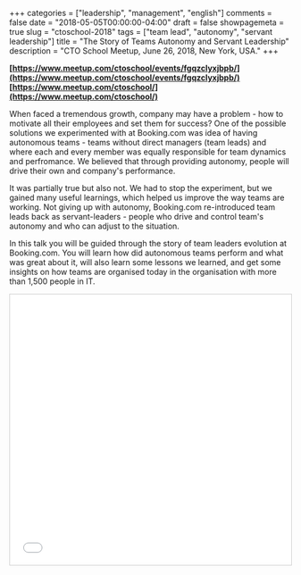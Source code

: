 +++
categories = ["leadership", "management", "english"]
comments = false
date = "2018-05-05T00:00:00-04:00"
draft = false
showpagemeta = true
slug = "ctoschool-2018"
tags = ["team lead", "autonomy", "servant leadership"]
title = "The Story of Teams Autonomy and Servant Leadership"
description = "CTO School Meetup, June 26, 2018, New York, USA."
+++

**[https://www.meetup.com/ctoschool/events/fgqzclyxjbpb/](https://www.meetup.com/ctoschool/events/fgqzclyxjbpb/)**
**[https://www.meetup.com/ctoschool/](https://www.meetup.com/ctoschool/)**

When faced a tremendous growth, company may have a problem - how to motivate all their employees and set them for success? One of the possible solutions we experimented with at Booking.com was idea of having autonomous teams - teams without direct managers (team leads) and where each and every member was equally responsible for team dynamics and perfromance. We believed that through providing autonomy, people will drive their own and company's performance.

It was partially true but also not. We had to stop the experiment, but we gained many useful learnings, which helped us improve the way teams are working. Not giving up with autonomy, Booking.com re-introduced team leads back as servant-leaders - people who drive and control team's autonomy and who can adjust to the situation.

In this talk you will be guided through the story of team leaders evolution at Booking.com. You will learn how did autonomous teams perform and what was great about it, will also learn some lessons we learned, and get some insights on how teams are organised today in the organisation with more than 1,500 people in IT.

<iframe src="//www.slideshare.net/slideshow/embed_code/key/NnXlY6DynZ6YCS" width="595" height="485" frameborder="0" marginwidth="0" marginheight="0" scrolling="no" style="border:1px solid #CCC; border-width:1px; margin-bottom:5px; max-width: 100%;" allowfullscreen> </iframe> <div style="margin-bottom:5px">

